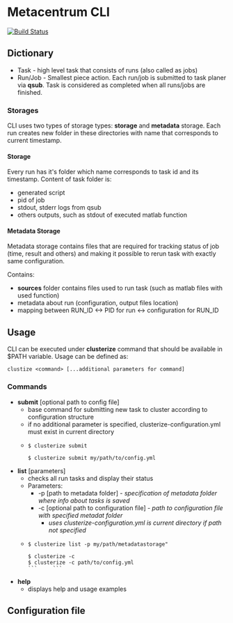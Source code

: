 
# Metacentrum CLI

[![Build Status](https://travis-ci.com/jakub-tucek/metacentrum-cli.svg?token=NqFVge8N1yh3apxFedae&branch=master)](https://travis-ci.com/jakub-tucek/metacentrum-cli)


## Dictionary

- Task - high level task that consists of runs (also called as jobs)
- Run/Job - Smallest piece action. Each run/job is submitted to task planer via **qsub**. Task is 
considered as completed when all runs/jobs are finished.  

### Storages

CLI uses two types of storage types: **storage** and **metadata** storage.
Each run creates new folder in these directories with name that corresponds
to current timestamp.

#### Storage

Every run has it's folder which name corresponds to task id and its timestamp.
Content of task folder is:
- generated script
- pid of job
- stdout, stderr logs from qsub
- others outputs, such as stdout of executed matlab function


#### Metadata Storage

Metadata storage contains files that are required for tracking status of job 
(time, result and others) and making it possible to rerun task with exactly same configuration.

Contains:

- **sources** folder contains files used to run task (such as matlab files with used function)
- metadata about run (configuration, output files location)
- mapping between RUN_ID <-> PID for run <-> configuration for RUN_ID


## Usage
CLI can be executed under **clusterize** command that should be available in $PATH variable.
Usage can be defined as:
```
clustize <command> [...additional parameters for command]
```
### Commands

 * **submit** [optional path to config file] 
    * base command for submitting new task to cluster according to configuration structure
    * if no additional parameter is specified, clusterize-configuration.yml must exist in current directory
    * ```
      $ clusterize submit
      ```
      ``` 
      $ clusterize submit my/path/to/config.yml  
 * **list** [parameters] 
     * checks all run tasks and display their status
     * Parameters:
        * -p [path to metadata folder] - *specification of metadata folder where info about tasks is saved*
        * -c [optional path to configuration file] - *path to configuration file with specified metadat folder*
            * *uses clusterize-configuration.yml is current directory if path not specified*
     * ```
       $ clusterize list -p my/path/metadatastorage"
       ```
       ``` 
       $ clusterize -c
       $ clusterize -c path/to/config.yml
       ```     ```   
 * **help**
    * displays help and usage examples   

    
### 

## Configuration file

